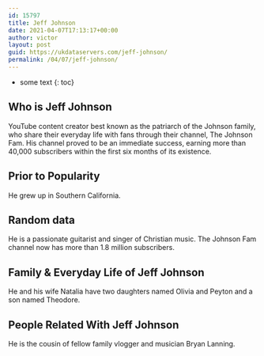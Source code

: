 ```yaml
---
id: 15797
title: Jeff Johnson
date: 2021-04-07T17:13:17+00:00
author: victor
layout: post
guid: https://ukdataservers.com/jeff-johnson/
permalink: /04/07/jeff-johnson/
---
```


* some text
{: toc}


## Who is Jeff Johnson



YouTube content creator best known as the patriarch of the Johnson family, who share their everyday life with fans through their channel, The Johnson Fam. His channel proved to be an immediate success, earning more than 40,000 subscribers within the first six months of its existence.

                
                
                
## Prior to Popularity



He grew up in Southern California.

                
                
                
## Random data



He is a passionate guitarist and singer of Christian music. The Johnson Fam channel now has more than 1.8 million subscribers.

                
                
                
## Family & Everyday Life of Jeff Johnson



He and his wife Natalia have two daughters named Olivia and Peyton and a son named Theodore.

                
                
                
## People Related With Jeff Johnson



He is the cousin of fellow family vlogger and musician Bryan Lanning.

                
              
            
          
          
          
